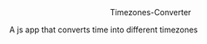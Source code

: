 <div align="center"
  <h1>Timezones-Converter</h1>
</div>

A js app that converts time into different timezones
